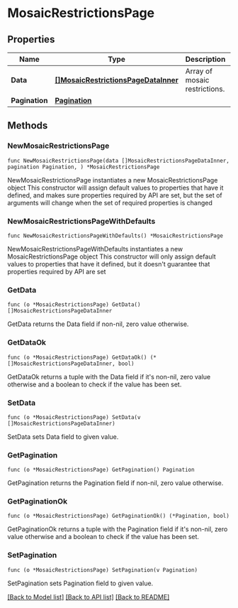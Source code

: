 # MosaicRestrictionsPage

## Properties

Name | Type | Description | Notes
------------ | ------------- | ------------- | -------------
**Data** | [**[]MosaicRestrictionsPageDataInner**](MosaicRestrictionsPageDataInner.md) | Array of mosaic restrictions. | 
**Pagination** | [**Pagination**](Pagination.md) |  | 

## Methods

### NewMosaicRestrictionsPage

`func NewMosaicRestrictionsPage(data []MosaicRestrictionsPageDataInner, pagination Pagination, ) *MosaicRestrictionsPage`

NewMosaicRestrictionsPage instantiates a new MosaicRestrictionsPage object
This constructor will assign default values to properties that have it defined,
and makes sure properties required by API are set, but the set of arguments
will change when the set of required properties is changed

### NewMosaicRestrictionsPageWithDefaults

`func NewMosaicRestrictionsPageWithDefaults() *MosaicRestrictionsPage`

NewMosaicRestrictionsPageWithDefaults instantiates a new MosaicRestrictionsPage object
This constructor will only assign default values to properties that have it defined,
but it doesn't guarantee that properties required by API are set

### GetData

`func (o *MosaicRestrictionsPage) GetData() []MosaicRestrictionsPageDataInner`

GetData returns the Data field if non-nil, zero value otherwise.

### GetDataOk

`func (o *MosaicRestrictionsPage) GetDataOk() (*[]MosaicRestrictionsPageDataInner, bool)`

GetDataOk returns a tuple with the Data field if it's non-nil, zero value otherwise
and a boolean to check if the value has been set.

### SetData

`func (o *MosaicRestrictionsPage) SetData(v []MosaicRestrictionsPageDataInner)`

SetData sets Data field to given value.


### GetPagination

`func (o *MosaicRestrictionsPage) GetPagination() Pagination`

GetPagination returns the Pagination field if non-nil, zero value otherwise.

### GetPaginationOk

`func (o *MosaicRestrictionsPage) GetPaginationOk() (*Pagination, bool)`

GetPaginationOk returns a tuple with the Pagination field if it's non-nil, zero value otherwise
and a boolean to check if the value has been set.

### SetPagination

`func (o *MosaicRestrictionsPage) SetPagination(v Pagination)`

SetPagination sets Pagination field to given value.



[[Back to Model list]](../README.md#documentation-for-models) [[Back to API list]](../README.md#documentation-for-api-endpoints) [[Back to README]](../README.md)


